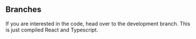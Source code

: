 ## Branches
If you are interested in the code, head over to the development branch. This is just compiled React and Typescript.
